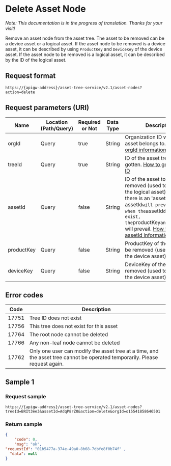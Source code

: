 # Delete Asset Node

*Note:  This documentation is in the progress of translation. Thanks for your visit!*

Remove an asset node from the asset tree. The asset to be removed can be a device asset or a logical asset. If the asset node to be removed is a device asset, it can be described by using `ProductKey` and `DeviceKey` of the device asset. If the asset node to be removed is a logical asset, it can be described by the ID of the logical asset.

## Request format

```
https://{apigw-address}/asset-tree-service/v2.1/asset-nodes?action=delete

```

## Request parameters (URI)

| Name | Location (Path/Query) | Required or Not | Data Type | Description |
|---------------|------------------|----------|-----------|--------------|
| orgId         | Query            | true     | String    | Organization ID which the asset belongs to. [How to get orgId information](/docs/api/en/latest/api_faqs#how-to-get-orgid-information-orgid)                |
| treeId        | Query            | true    | String    | ID of the asset tree to be gotten. [How to get asset tree ID](/docs/api/en/latest/api_faqs#id)        |
| assetId  | Query            | false    | String    | ID of the asset to be removed (used to identify the logical asset). When there is an 'assetId`, the `assetId` will prevail, and when the `assetId` does not exist, the `productKey` and `deviceKey` will prevail. [How to get assetId information](/docs/api/en/latest/api_faqs.html#how-to-get-assetid-information-assetid)  |
| productKey  | Query            | false    | String    | ProductKey of the asset to be removed (used to identify the device asset).  |
| deviceKey  | Query            | false    | String    | DeviceKey of the asset to be removed (used to identify the device asset).  |


## Error codes

| Code | Description    |
|-----------|-----------------------------|
| 17751| Tree ID does not exist                                                 |
| 17756| This tree does not exist for this asset                                               |
| 17764| The root node cannot be deleted                                               |
| 17766| Any non-leaf node cannot be deleted                                               |
| 17762| Only one user can modify the asset tree at a time, and the asset tree cannot be operated temporarily. Please request again. |




## Sample 1

### Request sample

```
https://{apigw-address}/asset-tree-service/v2.1/asset-nodes?treeId=BRIt3ee3&assetId=AdqP8rZ0&action=delete&orgId=o15541858646501
```

### Return sample

```json
{ 
    "code": 0, 
    "msg": "ok", 
"requestId": "01b5477a-374e-49a0-8b68-7dbfe8f0b74f" ,
  "data": null
} 
```

